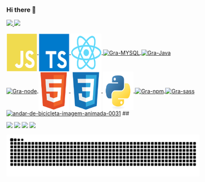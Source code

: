 ### Hi there 👋

<!--
**Graciliana/graciliana** is a ✨ _special_ ✨ repository because its `README.md` (this file) appears on your GitHub profile.

Here are some ideas to get you started:

- 🔭 I’m currently working on ...
- 🌱 I’m currently learning ...
- 👯 I’m looking to collaborate on ...
- 🤔 I’m looking for help with ...
- 💬 Ask me about ...
- 📫 How to reach me: ...
- 😄 Pronouns: ...
- ⚡ Fun fact: ...
-->
 <a href="https://github.com/Graciliana">
  <img height="180em" src="https://github-readme-stats.vercel.app/api?username=Graciliana&show_icons=true&theme=dracula&include_all_commits=true&count_private=true"/>
  <img height="180em" src="https://github-readme-stats.vercel.app/api/top-langs/?username=Graciliana&layout=compact&langs_count=7&theme=dracula"/>
</div>
<div style="display: inline_block"><br>
  
  
  <img align="center" alt="Gra-Js" height="100" width="80" src="https://raw.githubusercontent.com/devicons/devicon/master/icons/javascript/javascript-plain.svg">
  <img align="center" alt="Gra-Ts" height="100" width="80" src="https://raw.githubusercontent.com/devicons/devicon/master/icons/typescript/typescript-plain.svg">
  <img align="center" alt="Gra-React" height="100" width="80" src="https://raw.githubusercontent.com/devicons/devicon/master/icons/react/react-original.svg">
  <img align="center" alt="Gra-MYSQL" height="120" width="80" src="https://icongr.am/devicon/mysql-original-wordmark.svg?size=128&color=currentColor">
  <img align="center" alt="Gra-Java" height="100" width="80" src="https://icongr.am/devicon/java-original.svg?size=128&color=currentColor">
  <img align="center" alt="Gra-node" height="100" width="80" src="https://icongr.am/devicon/nodejs-original.svg?size=128&color=currentColor">
  <img align="center" alt="Gra-HTML" height="100" width="80" src="https://raw.githubusercontent.com/devicons/devicon/master/icons/html5/html5-original.svg">
  <img align="center" alt="Gra-CSS" height="100" width="80" src="https://raw.githubusercontent.com/devicons/devicon/master/icons/css3/css3-original.svg">
  <img align="center" alt="Gra-Python" height="100" width="80" src="https://raw.githubusercontent.com/devicons/devicon/master/icons/python/python-original.svg">
  <img align="center" alt="Gra-npm" height="100" width="80" src="https://icongr.am/devicon/npm-original-wordmark.svg?size=128&color=currentColor">
  <img align="center" alt="Gra-sass" height="100" width="80" src="https://icongr.am/devicon/sass-original.svg?size=128&color=currentColor">

</div>
  <a href="https://www.imagensanimadas.com/cat-andar-de-bicicleta-1125.htm"><img src="https://www.imagensanimadas.com/data/media/1125/andar-de-bicicleta-imagem-animada-0031.gif" border="0" alt="andar-de-bicicleta-imagem-animada-0031" /></a>
  ##
<div> 

  <a href="https://instagram.com/gracilianakascher/" target="_blank"><img src="https://img.shields.io/badge/-Instagram-%23E4405F?style=for-the-badge&logo=instagram&logoColor=white" target="_blank"></a>
 <a href="https://discord.gg/Graciliana#4196" target="_blank"><img src="https://img.shields.io/badge/Discord-7289DA?style=for-the-badge&logo=discord&logoColor=white" target="_blank"></a> 
  <a href = "mailto:eagraciliana@gmail.com"><img src="https://img.shields.io/badge/Gmail-D14836?style=for-the-badge&logo=gmail&logoColor=white" target="_blank"></a>
  <a href="https://www.linkedin.com/in/graciliana-kascher-00745977/" target="_blank"><img src="https://img.shields.io/badge/-LinkedIn-%230077B5?style=for-the-badge&logo=linkedin&logoColor=white" target="_blank"></a> 
 
  ![Snake animation](https://github.com/Graciliana/graciliana/blob/output/github-contribution-grid-snake.svg)
 
</div>

